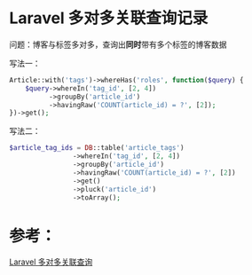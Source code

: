 # Laravel 多对多关联查询记录
问题：博客与标签多对多，查询出**同时**带有多个标签的博客数据

写法一：
```php
Article::with('tags')->whereHas('roles', function($query) {
    $query->whereIn('tag_id', [2, 4])
          ->groupBy('article_id')
          ->havingRaw('COUNT(article_id) = ?', [2]);
})->get();
```
写法二：
```php
$article_tag_ids = DB::table('article_tags')
                ->whereIn('tag_id', [2, 4])
                ->groupBy('article_id')
                ->havingRaw('COUNT(article_id) = ?', [2])
                ->get()
                ->pluck('article_id')
                ->toArray();
```


# 参考：
[Laravel 多对多关联查询](https://segmentfault.com/q/1010000018450663)